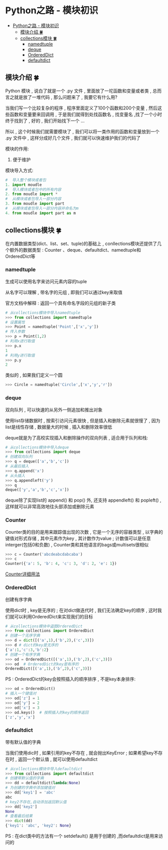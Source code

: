 # Python之路 -  模块初识
<!-- TOC -->

- [Python之路 -  模块初识](#python之路----模块初识)
    - [模块介绍 🍀](#模块介绍-🍀)
    - [collections模块  🍀](#collections模块--🍀)
        - [namedtuple](#namedtuple)
        - [deque](#deque)
        - [OrderedDict](#ordereddict)
        - [defaultdict](#defaultdict)

<!-- /TOC -->
##  模块介绍 🍀

Python 模块 , 说白了就是一个 .py 文件 , 里面放了一坨函数和变量或者类 , 总而言之就是放了一堆代码 , 那么问题来了 , 我要它有什么用?

当我们写一个比较复杂的程序 , 程序里面定义了100个函数和200个变量 , 然后这些函数和变量要来回调用 , 于是我们就得到处找函数名 , 找变量名 ,找了一个小时终于找到了 , 好的 , 我们开始找下一个 ... 

所以 , 这个时候我们就需要模块了 , 我们可以将一类作用的函数和变量放到一个 .py 文件中 , 这样分成好几个文件 , 我们就可以快速维护我们的代码了

模块的作用:

1. 便于维护

模块导入方式:

```python
#  导入整个模块或者包
1. import moudle
#  导入模块或者包中的所有内容
2. from moudle import *
#  从模块或者包导入一部分内容
3. from moudle import part 
#  从模块或者包导入一部分内容并命名为m
4. from moudle import part as m
```

## collections模块  🍀

在内置数据类型(dict、list、set、tuple)的基础上 , conllections模块还提供了几个额外的数据类型 : Counter 、deque、defaultdict、namedtuple和OrderedDict等

### namedtuple 

生成可以使用名字来访问元素内容的tuple

从名字可以理解 , 带名字的元组 , 即我们可以通过key来取值

官方文档中解释 : 返回一个具有命名字段的元组的新子类

```python
# 从collections模块中导入namedtuple
>>> from collections import namedtuple
# 设置属性
>>> Point = namedtuple('Point',['x','y'])
# 传入参数
>>> p = Point(1,2)
# 利用x进行取值
>>> p.x
1
# 利用y进行取值
>>> p.y
2
```

类似的 , 如果我们定义一个圆

```python
>>> Circle = namedtuple('Circle',['x','y','r'])
```

### deque 

双向队列 , 可以快速的从另外一侧追加和推出对象

使用list存储数据时 , 按索引访问元素很快 , 但是插入和删除元素就很慢了 , 因为list是线性存储 , 数据量大的时候 , 插入和删除效率很低

deque就是为了高校实现插入和删除操作的双向列表 , 适合用于队列和栈:

```python
# 从collections模块中导入deque
>>> from collections import deque
# 创建双向队列
>>> q = deque(['a','b','c'])
# 从最后插入
>>> q.append('x')
# 从头插入
>>> q.appendleft('y')
>>> q
deque(['y','a','b','c','x'])
```

deque除了实现list的 append() 和 pop() 外, 还支持 appendleft() 和 popleft() , 这样就可以非常高效地往头部添加或删除元素

 ###  Counter 

Counter类的目的是用来跟踪值出现的次数 , 它是一个无序的容器类型 , 以字典的键值对形式存储 , 其中元素作为key , 其计数作为value ; 计数值可以是任意interger(包括0和负数) , Counter类和其他语言的bags或multisets很相似

```python
>>> c = Counter('abcdeabcdabcaba')
>>> c
Counter({'a': 5, 'b': 4, 'c': 3, 'd': 2, 'e': 1})
```

 [Counter详细用法](http://www.cnblogs.com/Eva-J/articles/7291842.html)

### OrderedDict 

创建有序字典

使用dict时 , key是无序的 ; 在对dict做迭代时 , 我们无法确定key的顺序 , 这时我们就可以利用OrderedDict来实现我们的目标

```python
# 从collections模块中盗图OrderedDict
>>> from collections import OrderedDict
# 创建一个无序字典
>>> d = dict([('a',1),('b',2),('c',3)])
>>> d # dict的key是无序的
{'a':1,'c':3,'b':2}
# 创建一个有序字典
>>> od = OrderedDict([('a',1),('b',2),('c',3)])
>>> od  # OrderedDict的key是有序的
OrderedDict([('a',1),('b',2),('c',3)])
```

PS : OrderedDict的key会按照插入的顺序排序 , 不是key本身排序:

```python
>>> od = OrderedDict()
# 插入一个键值对
>>> od['z'] = 1
>>> od['y'] = 2
>>> od['x'] = 3
>>> od.keys()  # 按照插入的key的顺序返回
['z','y','x']
```

### defaultdict

带有默认值的字典

当我们使用dic时 , 如果引用的key不存在 , 就会抛出KeyError ; 如果希望key不存在时 , 返回一个默认值 , 就可以使用defaultdict

```python
# 从collections模块中导入defaultdict
>>> from collections import defaultdict
# 创建带默认值的字典
>>> dd = defaultdict(lambda:None)
# 为创建的字典中添加键值对
>>> dd['key1'] = 'abc'
abc
# key2不存在,自动添加返回默认值
>>> dd['key2']
None
# 查看最后结果
>>> dict(dd)
{'key1': 'abc', 'key2': None}
```

PS : 在dict类中的方法有一个 setdefault() 是用于创建的 ,而defaultdict是用来访问的